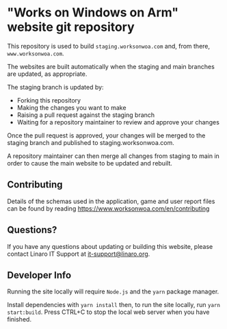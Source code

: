 # "Works on Windows on Arm" website git repository

This repository is used to build `staging.worksonwoa.com` and, from there, `www.worksonwoa.com`.

The websites are built automatically when the staging and main branches are updated, as appropriate.

The staging branch is updated by:

- Forking this repository
- Making the changes you want to make
- Raising a pull request against the staging branch
- Waiting for a repository maintainer to review and approve your changes

Once the pull request is approved, your changes will be merged to the staging branch and published to staging.worksonwoa.com.

A repository maintainer can then merge all changes from staging to main in order to cause the main website to be updated and rebuilt.

## Contributing

Details of the schemas used in the application, game and user report files can be found by reading https://www.worksonwoa.com/en/contributing

## Questions?

If you have any questions about updating or building this website, please contact Linaro IT Support at [it-support@linaro.org](mailto:it-support@linaro.org).

## Developer Info

Running the site locally will require `Node.js` and the `yarn` package manager.

Install dependencies with `yarn install` then, to run the site locally, run `yarn start:build`. Press CTRL+C to stop the local web server when you have finished.
